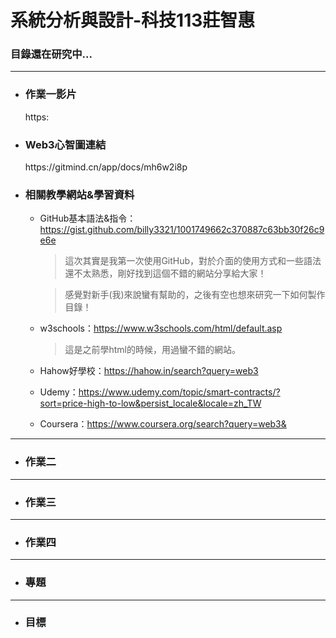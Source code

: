 # 系統分析與設計-科技113莊智惠
<!DOCTYPE html>
<html>
<body>
  
### 目錄還在研究中...


---
* <h3>作業一影片</h3>
  https:
  
* <h3>Web3心智圖連結</h3>
  https://gitmind.cn/app/docs/mh6w2i8p
  
* <h3>相關教學網站&學習資料</h3>

  - GitHub基本語法&指令：https://gist.github.com/billy3321/1001749662c370887c63bb30f26c9e6e
    
    > 這次其實是我第一次使用GitHub，對於介面的使用方式和一些語法還不太熟悉，剛好找到這個不錯的網站分享給大家！
    
    > 感覺對新手(我)來說蠻有幫助的，之後有空也想來研究一下如何製作目錄！
  
  - w3schools：https://www.w3schools.com/html/default.asp
    
    > 這是之前學html的時候，用過蠻不錯的網站。
  
  - Hahow好學校：https://hahow.in/search?query=web3
  
  - Udemy：https://www.udemy.com/topic/smart-contracts/?sort=price-high-to-low&persist_locale&locale=zh_TW
  
  - Coursera：https://www.coursera.org/search?query=web3&
  
  
---
* <h3>作業二</h3>

---
* <h3>作業三</h3>

---
* <h3>作業四</h3>

---  
* <h3>專題</h3>

---  
* <h3>目標</h3>

  
</body>
</html>
